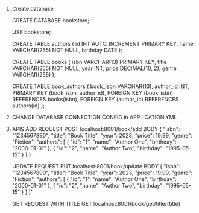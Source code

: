 1. Create database 
    
    CREATE DATABASE bookstore;
    
    USE bookstore;
    
    CREATE TABLE authors (
    id INT AUTO_INCREMENT PRIMARY KEY,
    name VARCHAR(255) NOT NULL,
    birthday DATE
    );
    
    CREATE TABLE books (
    isbn VARCHAR(13) PRIMARY KEY,
    title VARCHAR(255) NOT NULL,
    year INT,
    price DECIMAL(10, 2),
    genre VARCHAR(255)
    );
    
    CREATE TABLE book_authors (
    book_isbn VARCHAR(13),
    author_id INT,
    PRIMARY KEY (book_isbn, author_id),
    FOREIGN KEY (book_isbn) REFERENCES books(isbn),
    FOREIGN KEY (author_id) REFERENCES authors(id)
    );

2. CHANGE DATABASE CONNECTION CONFIG in APPLICATION.YML

3. APIS
    ADD REQUEST
    POST localhost:8001/book/add
    BODY
       {
           "isbn": "1234567890",
           "title": "Book Title",
           "year": 2023,
           "price": 19.99,
           "genre": "Fiction",
           "authors": [
               {
                   "id": "1",
                   "name": "Author One",
                   "birthday": "2000-01-01"
               },
               {
                   "id": "2",
                   "name": "Author Two",
                   "birthday": "1995-05-15"
               }
           ]
       }
    
    UPDATE REQUEST
    PUT localhost:8001/book/update
    BODY
    {
        "isbn": "1234567890",
        "title": "Book Title",
        "year": 2023,
        "price": 19.99,
        "genre": "Fiction",
        "authors": [
            {
                "id": "1",
                "name": "Author One",
                "birthday": "2000-01-01"
            },
            {
                "id": "2",
                "name": "Author Two",
                "birthday": "1995-05-15"
            }
        ]
    }'
    
    GET REQUEST WITH TITLE 
    GET localhost:8001/book/get/title/{title}

